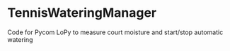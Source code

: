 # TennisWateringManager
Code for Pycom LoPy to measure court moisture and start/stop automatic watering
